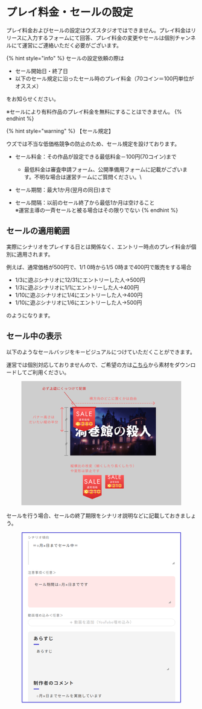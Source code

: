 # プレイ料金・セールの設定

プレイ料金およびセールの設定はウズスタジオではできません。プレイ料金はリリースに入力するフォームにて回答、プレイ料金の変更やセールは個別チャンネルにて運営にご連絡いただく必要がございます。

{% hint style="info" %}
セールの設定依頼の際は

* セール開始日・終了日
* 以下のセール規定に沿ったセール時のプレイ料金（70コイン＝100円単位がオススメ）

をお知らせください。



※セールにより有料作品のプレイ料金を無料にすることはできません。
{% endhint %}

{% hint style="warning" %}
【セール規定】

ウズでは不当な低価格競争の防止のため、セール規定を設けております。

* セール料金：その作品が設定できる最低料金－100円(70コイン)まで
  * 最低料金は審査申請フォーム、公開準備用フォームに記載がございます。不明な場合は運営チームにご質問ください。\

* セール期間：最大1か月(翌月の同日)まで
* セール間隔：以前のセール終了から最低1か月は空けること\
  ※運営主導の一斉セールと被る場合はその限りでない
{% endhint %}



## セールの適用範囲

実際にシナリオをプレイする日とは関係なく、エントリー時点のプレイ料金が個別に適用されます。

例えば、通常価格が500円で、1/1 0時から1/5 0時まで400円で販売をする場合

* 1/3に遊ぶシナリオに12/31にエントリーした人→500円
* 1/3に遊ぶシナリオに1/1にエントリーした人→400円
* 1/10に遊ぶシナリオに1/4にエントリーした人→400円
* 1/10に遊ぶシナリオに1/6にエントリーした人→500円

のようになります。



## セール中の表示

以下のようなセールバッジをキービジュアルにつけていただくことができます。

運営では個別対応しておりませんので、ご希望の方は[こちら](../resource/sale-badge.md)から素材をダウンロードしてご利用ください。

<figure><img src="../.gitbook/assets/セールバッジ使用方法.png" alt=""><figcaption></figcaption></figure>

セールを行う場合、セールの終了期限をシナリオ説明などに記載しておきましょう。

<figure><img src="../.gitbook/assets/image (161).png" alt=""><figcaption></figcaption></figure>

